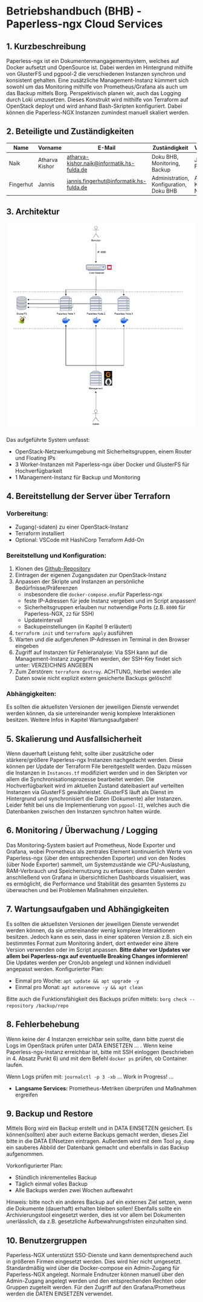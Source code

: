 # Betriebshandbuch (BHB) - Paperless-ngx Cloud Services

## 1. Kurzbeschreibung
Paperless-ngx ist ein Dokumentenmangagementsystem, welches auf Docker aufsetzt und OpenSource ist. Dabei werden im Hintergrund mithilfe von GlusterFS und pgpool-2 die verschiedenen Instanzen synchron und konsistent gehalten. Eine zusätzliche Management-Instanz kümmert sich sowohl um das Monitoring mithilfe von Prometheus/Grafana als auch um das Backup mittels Borg. Perspektivisch planen wir, auch das Logging durch Loki umzusetzen.
Dieses Konstrukt wird mithilfe von Terraform auf OpenStack deployt und wird anhand Bash-Skripten konfiguriert. Dabei können die Paperless-NGX Instanzen zumindest manuell skaliert werden.


## 2. Beteiligte und Zuständigkeiten

| Name  | Vorname | E-Mail  | Zuständigkeit | Vertretung |
|-------|---------|---------|--------------|------------|
| Naik | Atharva Kishor | atharva-kishor.naik@informatik.hs-fulda.de | Doku BHB, Monitoring, Backup | Jannis Fingerhut |
| Fingerhut | Jannis | jannis.fingerhut@informatik.hs-fulda.de | Administration, Konfiguration, Doku BHB| Atharva Kishor Naik |


## 3. Architektur

![Architektur](DiagrammArchitektur.drawio.png)

Das aufgeführte System umfasst:
- OpenStack-Netzwerkumgebung mit Sicherheitsgruppen, einem Router und Floating IPs
- 3 Worker-Instanzen mit Paperless-ngx über Docker und GlusterFS für Hochverfügbarkeit
- 1 Management-Instanz für Backup und Monitoring


## 4. Bereitstellung der Server über Terraforn 

### Vorbereitung:
- Zugang(-sdaten) zu einer OpenStack-Instanz
- Terraform installiert
- Optional: VSCode mit HashiCorp Terraform Add-On

### Bereitstellung und Konfiguration:
1. Klonen des [Github-Repository](https://github.com/jannisif/Cloud-Services)
2. Eintragen der eigenen Zugangsdaten zur OpenStack-Instanz
3. Anpassen der Skripte und Instanzen an persönliche Bedürfnisse/Präferenzen
	- insbesondere die `docker-compose.env`für Paperless-ngx
    - feste IP-Adressen für jede Instanz vergeben und im Script anpassen!
    - Sicherheitsgruppen erlauben nur notwendige Ports (z.B. `8000` für Paperless-NGX, `22` für SSH)
    - Updateintervall
    - Backupeinstellungen (in Kapitel 9 erläutert)
4. `terraform init` und `terraform apply` ausführen
5. Warten und die aufgerufenen IP-Adressen im Terminal in den Browser eingeben
6. Zugriff auf Instanzen für Fehleranalyse: Via SSH kann auf die Management-Instanz zugegriffen werden, der SSH-Key findet sich unter: VERZEICHNIS ANGEBEN
7. Zum Zerstören: `terraform destroy`.  ACHTUNG, hierbei werden alle Daten sowie nicht explizit extern gesicherte Backups gelöscht!

### Abhängigkeiten:
Es sollten die aktuellsten Versionen der jeweiligen Dienste verwendet werden können, da sie untereinander wenig komplexe Interaktionen besitzen. Weitere Infos in Kapitel Wartungsaufgaben!


## 5. Skalierung und Ausfallsicherheit
Wenn dauerhaft Leistung fehlt, sollte über zusätzliche oder stärkere/größere Paperless-ngx Instanzen nachgedacht werden. Diese können per Update der Terraform File bereitgestellt werden. Dazu müssen die Instanzen in `Instances.tf` modifiziert werden und in den Skripten vor allem die Synchronisationsprozesse bearbeitet werden.
Die Hochverfügbarkeit wird im aktuellen Zustand dateibasiert auf verteilten Instanzen via GlusterFS gewährleistet. GlusterFS läuft als Dienst im Hintergrund und synchronisiert die Daten (Dokumente) aller Instanzen. 
Leider fehlt bei uns die Implementierung von `pgpool-II`, welches auch die Datenbanken zwischen den Instanzen synchron halten würde. 

## 6. Monitoring / Überwachung / Logging

Das Monitoring-System basiert auf Prometheus, Node Exporter und Grafana, wobei Prometheus als zentrales Element kontinuierlich Werte von Paperless-ngx (über den entsprechenden Exporter) und von den Nodes (über Node Exporter) sammelt, um Systemzustände wie CPU-Auslastung, RAM-Verbrauch und Speichernutzung zu erfassen; diese Daten werden anschließend von Grafana in übersichtlichen Dashboards visualisiert, was es ermöglicht, die Performance und Stabilität des gesamten Systems zu überwachen und bei  Problemen Maßnahmen einzuleiten.


## 7. Wartungsaufgaben und Abhängigkeiten
Es sollten die aktuellsten Versionen der jeweiligen Dienste verwendet werden können, da sie untereinander wenig komplexe Interaktionen besitzen.
Jedoch kann es sein, dass in einer späteren Version z.B. sich ein bestimmtes Format zum Monitoring ändert, dort entweder eine ältere Version verwenden oder im Script anpassen. **Bitte daher vor Updates vor allem bei Paperless-ngx auf eventuelle Breaking Changes informieren!**
Die Updates werden per CronJob angelegt und können individuell angepasst werden. 
Konfigurierter Plan:
-  Einmal pro Woche: `apt update && apt upgrade -y`
-  Einmal pro Monat: `apt autoremove -y && apt clean`

Bitte auch die Funktionsfähigkeit des Backups prüfen mittels: `borg check --repository /backup/repo`


## 8. Fehlerbehebung

Wenn keine der 4 Instanzen erreichbar sein sollte, dann bitte zuerst die Logs im OpenStack prüfen unter DATA EINSETZEN …  . 
Wenn keine Paperless-ngx-Instanz erreichbar ist, bitte mit SSH einloggen (beschrieben in 4. Absatz Punkt 6) und mit dem Befehl `docker ps` prüfen, ob Container laufen. 

Wenn Logs prüfen mit: `journalctl -p 3 -xb` 
...
Work in Progress!
...
- **Langsame Services:** Prometheus-Metriken überprüfen und Maßnahmen ergreifen





## 9. Backup und Restore
Mittels Borg wird ein Backup erstellt und in DATA EINSETZEN gesichert. Es können(sollten) aber auch externe Backups gemacht werden, dieses Ziel bitte in die DATA EINsetzen eintragen. Außerdem wird mit dem Tool  `pg_dump` ein sauberes Abbild der Datenbank gemacht und ebenfalls in das Backup aufgenommen.

Vorkonfigurierter Plan:
- Stündlich inkrementelles Backup
- Täglich einmal volles Backup
- Alle Backups werden zwei Wochen aufbewahrt

Hinweis: bitte noch ein anderes Backup auf ein externes Ziel setzen, wenn die Dokumente (dauerhaft) erhalten bleiben sollen! Ebenfalls sollte ein Archivierungstool eingesetzt werden, dies ist vor allem bei Dokumenten unerlässlich, da z.B. gesetzliche Aufbewahrungsfristen einzuhalten sind.


## 10. Benutzergruppen
Paperless-NGX unterstützt SSO-Dienste und kann dementsprechend auch in größeren Firmen eingesetzt werden. Dies wird hier nicht umgesetzt. 
Standardmäßig wird über die Docker-compose ein Admin-Zugang für Paperless-NGX angelegt. Normale Endnutzer können manuell über den Admin-Zugang angelegt werden und den entsprechenden Rechten oder Gruppen zugeteilt werden. 
 Für den Zugriff auf den Grafana/Prometheus werden die DATEN EINSETZEN verwendet.
